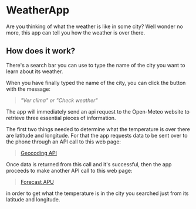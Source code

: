 # WeatherApp
Are you thinking of what the weather is like in some city? Well wonder no more, this app can tell you how the weather is over there.

## How does it work?
There's a search bar you can use to type the name of the city you want to learn about its weather.

When you have finally typed the name of the city, you can click the button with the message:
>_"Ver clima" or "Check weather"_

The app will immediately send an 
api request to the Open-Meteo website
to retrieve three essential pieces of
information.

The first two things needed to determine
what the temperature is over there are
latitude and longitude. For that the app requests
data to be sent over to the phone through an API call
to this web page: 
>[Geocoding API](https://open-meteo.com/en/docs/geocoding-api)

Once data is returned from this call and it's successful, then the app proceeds to
make another API call to this web page:
>[Forecast APU](https://open-meteo.com/en/docs) 

in order to get what the temperature is in 
the city you searched just from its latitude and longitude.



